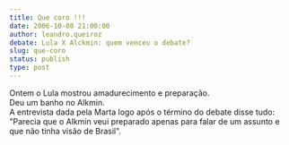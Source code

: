 ```yaml
---
title: Que coro !!!
date: 2006-10-08 21:00:00
author: leandro.queiroz
debate: Lula X Alckmin: quem venceu o debate?
slug: que-coro
status: publish 
type: post
---
```


Ontem o Lula mostrou amadurecimento e preparação.  
Deu um banho no Alkmin.   
A entrevista dada pela Marta logo após o término do debate disse tudo: "Parecia que o Alkmin veui preparado apenas para falar de um assunto e que não tinha visão de Brasil".  
  
  

